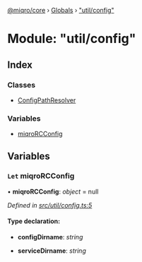 [@miqro/core](../README.md) › [Globals](../globals.md) › ["util/config"](_util_config_.md)

# Module: "util/config"

## Index

### Classes

* [ConfigPathResolver](../classes/_util_config_.configpathresolver.md)

### Variables

* [miqroRCConfig](_util_config_.md#let-miqrorcconfig)

## Variables

### `Let` miqroRCConfig

• **miqroRCConfig**: *object* = null

*Defined in [src/util/config.ts:5](https://github.com/claukers/miqro-core/blob/45c7f28/src/util/config.ts#L5)*

#### Type declaration:

* **configDirname**: *string*

* **serviceDirname**: *string*
